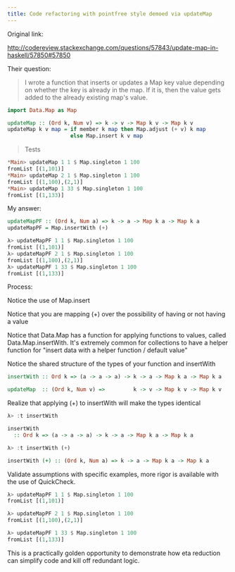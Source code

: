 ```yaml
---
title: Code refactoring with pointfree style demoed via updateMap
---
```


Original link:

http://codereview.stackexchange.com/questions/57843/update-map-in-haskell/57850#57850

Their question:

> I wrote a function that inserts or updates a Map key value depending on whether the key is already in the map. If it is, then the value gets added to the already existing map's value.

```haskell
import Data.Map as Map

updateMap :: (Ord k, Num v) => k -> v -> Map k v -> Map k v
updateMap k v map = if member k map then Map.adjust (+ v) k map
                    else Map.insert k v map 
```

> Tests

```haskell
*Main> updateMap 1 1 $ Map.singleton 1 100
fromList [(1,101)]
*Main> updateMap 2 1 $ Map.singleton 1 100
fromList [(1,100),(2,1)]
*Main> updateMap 1 33 $ Map.singleton 1 100
fromList [(1,133)]
```

My answer:

```haskell
updateMapPF :: (Ord k, Num a) => k -> a -> Map k a -> Map k a
updateMapPF = Map.insertWith (+)

λ> updateMapPF 1 1 $ Map.singleton 1 100
fromList [(1,101)]
λ> updateMapPF 2 1 $ Map.singleton 1 100
fromList [(1,100),(2,1)]
λ> updateMapPF 1 33 $ Map.singleton 1 100
fromList [(1,133)]
```

Process:

Notice the use of Map.insert

Notice that you are mapping (+) over the possibility of having or not having a value

Notice that Data.Map has a function for applying functions to values, called Data.Map.insertWith. It's extremely common for collections to have a helper function for "insert data with a helper function / default value"

Notice the shared structure of the types of your function and insertWith

```haskell
insertWith :: Ord k => (a -> a -> a) -> k -> a -> Map k a -> Map k a

updateMap  :: (Ord k, Num v) =>         k -> v -> Map k v -> Map k v
```

Realize that applying (+) to insertWith will make the types identical

```haskell
λ> :t insertWith

insertWith
  :: Ord k => (a -> a -> a) -> k -> a -> Map k a -> Map k a

λ> :t insertWith (+)

insertWith (+) :: (Ord k, Num a) => k -> a -> Map k a -> Map k a
```

Validate assumptions with specific examples, more rigor is available with the use of QuickCheck.

```haskell
λ> updateMapPF 1 1 $ Map.singleton 1 100
fromList [(1,101)]

λ> updateMapPF 2 1 $ Map.singleton 1 100
fromList [(1,100),(2,1)]

λ> updateMapPF 1 33 $ Map.singleton 1 100
fromList [(1,133)]
```

This is a practically golden opportunity to demonstrate how eta reduction can simplify code and kill off redundant logic.
